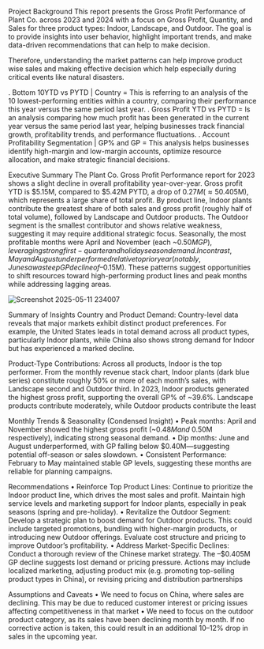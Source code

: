 
Project Background
This report presents the Gross Profit Performance of Plant Co. across 2023 and 2024 with a focus on Gross Profit, Quantity, and Sales for three product types: Indoor, Landscape, and Outdoor. The goal is to provide insights into user behavior, highlight important trends, and make data-driven recommendations that can help to make decision.

Therefore, understanding the market patterns can help improve product wise sales and making effective decision which help especially during critical events like natural disasters.

  . Bottom 10YTD vs PYTD | Country = This is referring to an analysis of the 10 lowest-performing entities within a country, comparing their performance this year versus the same period last year.
  . Gross Profit YTD vs PYTD = Is an analysis comparing how much profit has been generated in the current year versus the same period last year, helping businesses track financial growth, profitability trends, and performance fluctuations.
  . Account Profitability Segmentation | GP% and GP = This analysis helps businesses identify high-margin and low-margin accounts, optimize resource allocation, and make strategic financial decisions.

Executive Summary
The Plant Co. Gross Profit Performance report for 2023 shows a slight decline in overall profitability year-over-year. Gross profit YTD is $5.15M, compared to $5.42M PYTD, a drop of $0.27M (≈ 5%). The gross profit margin (GP%) remains strong at 39.6%. The primary driver of the shortfall is a significant downturn in the Chinese market (–$0.405M), which represents a large share of total profit. By product line, Indoor plants contribute the greatest share of both sales and gross profit (roughly half of total volume), followed by Landscape and Outdoor products. The Outdoor segment is the smallest contributor and shows relative weakness, suggesting it may require additional strategic focus. Seasonally, the most profitable months were April and November (each ~$0.50M GP), leveraging strong first-quarter and holiday season demand. In contrast, May and August underperformed relative to prior year (notably, June saw a steep GP decline of –$0.15M). These patterns suggest opportunities to shift resources toward high-performing product lines and peak months while addressing lagging areas.

![Screenshot 2025-05-11 234007](https://github.com/user-attachments/assets/39285a6c-0c7c-4007-957c-65de3c3d00eb)



Summary of Insights
Country and Product Demand: Country-level data reveals that major markets exhibit distinct product preferences. For example, the United States leads in total demand across all product types, particularly Indoor plants, while China also shows strong demand for Indoor but has experienced a marked decline. 
 
Product-Type Contributions: Across all products, Indoor is the top performer. From the monthly revenue stack chart, Indoor plants (dark blue series) constitute roughly 50% or more of each month’s sales, with Landscape second and Outdoor third. In 2023, Indoor products generated the highest gross profit, supporting the overall GP% of ~39.6%. Landscape products contribute moderately, while Outdoor products contribute the least 
 
Monthly Trends & Seasonality (Condensed Insight)
•	Peak months: April and November showed the highest gross profit (~$0.48M and ~$0.50M respectively), indicating strong seasonal demand.
•	Dip months: June and August underperformed, with GP falling below $0.40M—suggesting potential off-season or sales slowdown.
•	Consistent Performance: February to May maintained stable GP levels, suggesting these months are reliable for planning campaigns.
 
Recommendations
•	Reinforce Top Product Lines: Continue to prioritize the Indoor product line, which drives the most sales and profit. Maintain high service levels and marketing support for Indoor plants, especially in peak seasons (spring and pre-holiday).
•	Revitalize the Outdoor Segment: Develop a strategic plan to boost demand for Outdoor products. This could include targeted promotions, bundling with higher-margin products, or introducing new Outdoor offerings. Evaluate cost structure and pricing to improve Outdoor’s profitability.
•	Address Market-Specific Declines: Conduct a thorough review of the Chinese market strategy. The –$0.405M GP decline suggests lost demand or pricing pressure. Actions may include localized marketing, adjusting product mix (e.g. promoting top-selling product types in China), or revising pricing and distribution partnerships

Assumptions and Caveats
•	We need to focus on China, where sales are declining. This may be due to reduced customer interest or pricing issues affecting competitiveness in that market
•	We need to focus on the outdoor product category, as its sales have been declining month by month. If no corrective action is taken, this could result in an additional 10–12% drop in sales in the upcoming year.
